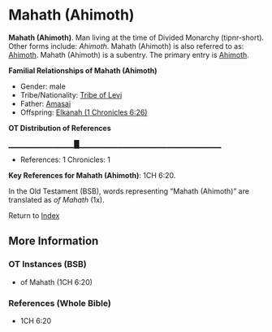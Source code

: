 # Mahath (Ahimoth)
**Mahath (Ahimoth)**. 
Man living at the time of Divided Monarchy (tipnr-short). 
Other forms include: 
*Ahimoth*. 
Mahath (Ahimoth) is also referred to as: 
[Ahimoth](Ahimoth.md). 
Mahath (Ahimoth) is a subentry. The primary entry is 
[Ahimoth](Ahimoth.md). 




**Familial Relationships of Mahath (Ahimoth)**


* Gender: male
* Tribe/Nationality: [Tribe of Levi](../../../groups/md/acai/Levi.md)
* Father: [Amasai](Amasai.md)
* Offspring: [Elkanah (1 Chronicles 6:26)](Elkanah.4.md)


**OT Distribution of References**

▁▁▁▁▁▁▁▁▁▁▁▁█▁▁▁▁▁▁▁▁▁▁▁▁▁▁▁▁▁▁▁▁▁▁▁▁▁▁
* References: 1 Chronicles: 1



**Key References for Mahath (Ahimoth)**: 
1CH 6:20. 


In the Old Testament (BSB), words representing “Mahath (Ahimoth)” are translated as 
*of Mahath* (1x). 




Return to [Index](00-Index.md)

## More Information

### OT Instances (BSB)

* of Mahath (1CH 6:20)



### References (Whole Bible)

* 1CH 6:20



